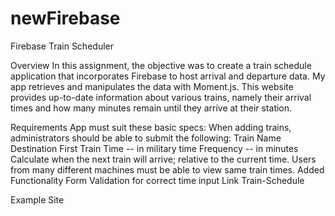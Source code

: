 # newFirebase
Firebase Train Scheduler

Overview
In this assignment, the objective was to create a train schedule application that incorporates Firebase to host arrival and departure data. My app retrieves and manipulates the data with Moment.js. This website provides up-to-date information about various trains, namely their arrival times and how many minutes remain until they arrive at their station.

Requirements
App must suit these basic specs:
When adding trains, administrators should be able to submit the following:
Train Name
Destination
First Train Time -- in military time
Frequency -- in minutes
Calculate when the next train will arrive; relative to the current time.
Users from many different machines must be able to view same train times.
Added Functionality
Form Validation for correct time input
Link
Train-Schedule

Example Site

